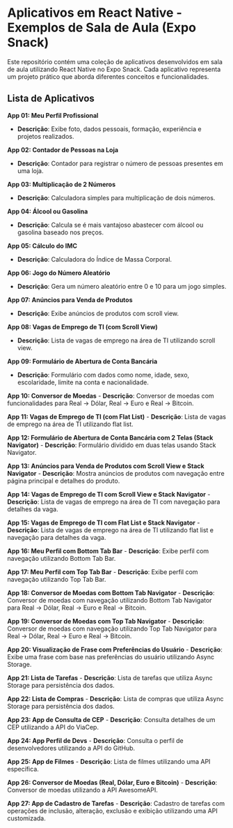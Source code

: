 # Aplicativos em React Native - Exemplos de Sala de Aula (Expo Snack)

Este repositório contém uma coleção de aplicativos desenvolvidos em sala de aula utilizando React Native no Expo Snack. Cada aplicativo representa um projeto prático que aborda diferentes conceitos e funcionalidades.

## Lista de Aplicativos

**App 01: Meu Perfil Profissional**
   - **Descrição**: Exibe foto, dados pessoais, formação, experiência e projetos realizados.

**App 02: Contador de Pessoas na Loja**
   - **Descrição**: Contador para registrar o número de pessoas presentes em uma loja.
 
**App 03: Multiplicação de 2 Números**
   - **Descrição**: Calculadora simples para multiplicação de dois números.

**App 04: Álcool ou Gasolina**
   - **Descrição**: Calcula se é mais vantajoso abastecer com álcool ou gasolina baseado nos preços.

**App 05: Cálculo do IMC**
   - **Descrição**: Calculadora do Índice de Massa Corporal.

**App 06: Jogo do Número Aleatório**
   - **Descrição**: Gera um número aleatório entre 0 e 10 para um jogo simples.

**App 07: Anúncios para Venda de Produtos**
   - **Descrição**: Exibe anúncios de produtos com scroll view.

**App 08: Vagas de Emprego de TI (com Scroll View)**
   - **Descrição**: Lista de vagas de emprego na área de TI utilizando scroll view.

**App 09: Formulário de Abertura de Conta Bancária**
   - **Descrição**: Formulário com dados como nome, idade, sexo, escolaridade, limite na conta e nacionalidade.

**App 10: Conversor de Moedas**
    - **Descrição**: Conversor de moedas com funcionalidades para Real -> Dólar, Real -> Euro e Real -> Bitcoin.

**App 11: Vagas de Emprego de TI (com Flat List)**
    - **Descrição**: Lista de vagas de emprego na área de TI utilizando flat list.

**App 12: Formulário de Abertura de Conta Bancária com 2 Telas (Stack Navigator)**
    - **Descrição**: Formulário dividido em duas telas usando Stack Navigator.

**App 13: Anúncios para Venda de Produtos com Scroll View e Stack Navigator**
    - **Descrição**: Mostra anúncios de produtos com navegação entre página principal e detalhes do produto.

**App 14: Vagas de Emprego de TI com Scroll View e Stack Navigator**
    - **Descrição**: Lista de vagas de emprego na área de TI com navegação para detalhes da vaga.

**App 15: Vagas de Emprego de TI com Flat List e Stack Navigator**
    - **Descrição**: Lista de vagas de emprego na área de TI utilizando flat list e navegação para detalhes da vaga.

**App 16: Meu Perfil com Bottom Tab Bar**
    - **Descrição**: Exibe perfil com navegação utilizando Bottom Tab Bar.

**App 17: Meu Perfil com Top Tab Bar**
    - **Descrição**: Exibe perfil com navegação utilizando Top Tab Bar.

**App 18: Conversor de Moedas com Bottom Tab Navigator**
    - **Descrição**: Conversor de moedas com navegação utilizando Bottom Tab Navigator para Real -> Dólar, Real -> Euro e Real -> Bitcoin.

**App 19: Conversor de Moedas com Top Tab Navigator**
    - **Descrição**: Conversor de moedas com navegação utilizando Top Tab Navigator para Real -> Dólar, Real -> Euro e Real -> Bitcoin.

**App 20: Visualização de Frase com Preferências do Usuário**
    - **Descrição**: Exibe uma frase com base nas preferências do usuário utilizando Async Storage.

**App 21: Lista de Tarefas**
    - **Descrição**: Lista de tarefas que utiliza Async Storage para persistência dos dados.

**App 22: Lista de Compras**
    - **Descrição**: Lista de compras que utiliza Async Storage para persistência dos dados.

**App 23: App de Consulta de CEP**
    - **Descrição**: Consulta detalhes de um CEP utilizando a API do ViaCep.

**App 24: App Perfil de Devs**
    - **Descrição**: Consulta o perfil de desenvolvedores utilizando a API do GitHub.

**App 25: App de Filmes**
    - **Descrição**: Lista de filmes utilizando uma API específica.

**App 26: Conversor de Moedas (Real, Dólar, Euro e Bitcoin)**
    - **Descrição**: Conversor de moedas utilizando a API AwesomeAPI.

**App 27: App de Cadastro de Tarefas**
    - **Descrição**: Cadastro de tarefas com operações de inclusão, alteração, exclusão e exibição utilizando uma API customizada.


